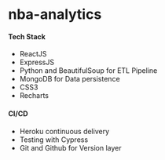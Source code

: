 # nba-analytics

#### Tech Stack

- ReactJS
- ExpressJS
- Python and BeautifulSoup for ETL Pipeline
- MongoDB for Data persistence
- CSS3
- Recharts

#### CI/CD

- Heroku continuous delivery
- Testing with Cypress
- Git and Github for Version layer
